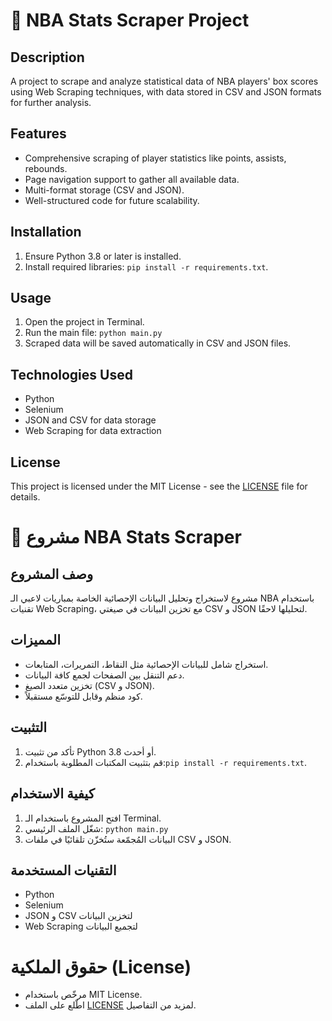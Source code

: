 # 🏀 NBA Stats Scraper Project

## Description
A project to scrape and analyze statistical data of NBA players' box scores using Web Scraping techniques, with data stored in CSV and JSON formats for further analysis.

## Features
- Comprehensive scraping of player statistics like points, assists, rebounds.
- Page navigation support to gather all available data.
- Multi-format storage (CSV and JSON).
- Well-structured code for future scalability.

## Installation
1. Ensure Python 3.8 or later is installed.
2. Install required libraries:
 `pip install -r requirements.txt`.

## Usage
1. Open the project in Terminal.
2. Run the main file:
`python main.py`
3. Scraped data will be saved automatically in CSV and JSON files.

## Technologies Used
- Python
- Selenium
- JSON and CSV for data storage
- Web Scraping for data extraction

  
## License
This project is licensed under the MIT License - see the [LICENSE](LICENSE) file for details.
##
#




# 🏀 مشروع NBA Stats Scraper
## وصف المشروع
مشروع لاستخراج وتحليل البيانات الإحصائية الخاصة بمباريات لاعبي الـ NBA باستخدام تقنيات Web Scraping، مع تخزين البيانات في صيغتي CSV و JSON لتحليلها لاحقًا.

## المميزات
- استخراج شامل للبيانات الإحصائية مثل النقاط، التمريرات، المتابعات.
- دعم التنقل بين الصفحات لجمع كافة البيانات.
- تخزين متعدد الصيغ (CSV و JSON).
- كود منظم وقابل للتوسّع مستقبلاً.
## التثبيت
1. تأكد من تثبيت Python 3.8 أو أحدث.
2. قم بتثبيت المكتبات المطلوبة باستخدام:`pip install -r requirements.txt`.

 ## كيفية الاستخدام
1. افتح المشروع باستخدام الـ Terminal.
2. شغّل الملف الرئيسي:
`python main.py`
3. البيانات المُجمّعة ستُخزّن تلقائيًا في ملفات CSV و JSON.
## التقنيات المستخدمة
- Python
- Selenium
- JSON و CSV لتخزين البيانات
- Web Scraping لتجميع البيانات
# حقوق الملكية (License)
- مرخّص باستخدام MIT License.
- اطّلع على الملف [LICENSE](LICENSE) لمزيد من التفاصيل.








